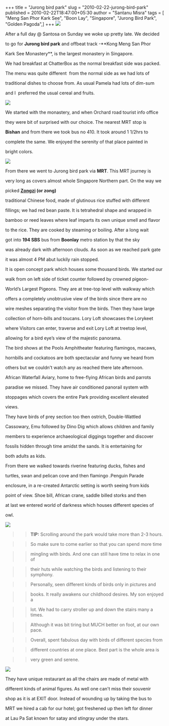 +++
title = "Jurong bird park"
slug = "2010-02-22-jurong-bird-park"
published = 2010-02-22T18:47:00+05:30
author = "Santanu Misra"
tags = [ "Meng San Phor Kark See", "Boon Lay", "Singapore", "Jurong Bird Park", "Golden Pagoda",]
+++
[![](../images/thumbnails/2010-02-22-jurong-bird-park-breakfast_chatter.JPG)](../images/2010-02-22-jurong-bird-park-breakfast_chatter.JPG)



After a full day @ Santosa on Sunday we woke up pretty late. We decided

to go for **Jurong bird park** and offbeat track -**Kong Meng San Phor

Kark See Monastery**, is the largest monastery in Singapore.



  



We had breakfast at ChatterBox as the normal breakfast side was packed.

The menu was quite different  from the normal side as we had lots of

traditional dishes to choose from. As usual Pamela had lots of dim-sum

and I  preferred the usual cereal and fruits.



  



[![](../images/thumbnails/2010-02-22-jurong-bird-park-Kong+Meng+San+Phor+Kark+See+Monastery.jpg)](../images/2010-02-22-jurong-bird-park-Kong+Meng+San+Phor+Kark+See+Monastery.jpg)



We started with the monastery, and when Orchard road tourist info office

they were bit of surprised with our choice. The nearest MRT stop is

**Bishan** and from there we took bus no 410. It took around 1 1/2hrs to

complete the same. We enjoyed the serenity of that place painted in

bright colors.



  



[![](../images/thumbnails/2010-02-22-jurong-bird-park-Kong+Meng+San+Phor+Kark+See%2528S_A%2529.jpg)](../images/2010-02-22-jurong-bird-park-Kong+Meng+San+Phor+Kark+See%2528S_A%2529.jpg)



From there we went to Jurong bird park via **MRT**. This MRT journey is

very long as covers almost whole Singapore Northern part. On the way we

picked **[Zongzi](http://en.wikipedia.org/wiki/Zongzi) (or zong)**

traditional Chinese food, made of glutinous rice stuffed with different

fillings; we had red bean paste. It is tetrahedral shape and wrapped in

bamboo or reed leaves where leaf imparts its own unique smell and flavor

to the rice. They are cooked by steaming or boiling. After a long wait

got into **194 SBS** bus from **Boonlay** metro station by that the sky

was already dark with afternoon clouds. As soon as we reached park gate

it was almost 4 PM abut luckily rain stopped.



It is open concept park which houses some thousand birds. We started our

walk from on left side of ticket counter followed by crowned pigeon-

World’s Largest Pigeons. They are at tree-top level with walkway which

offers a completely unobtrusive view of the birds since there are no

wire meshes separating the visitor from the birds. Then they have large

collection of horn-bills and toucans. Lory Loft showcases the Lorykeet

where Visitors can enter, traverse and exit Lory Loft at treetop level,

allowing for a bird eye’s view of the majestic panorama.



The bird shows at the Pools Amphitheater featuring flamingos, macaws,

hornbills and cockatoos are both spectacular and funny we heard from

others but we couldn't watch any as reached there late afternoon.

African Waterfall Aviary, home to free-flying African birds and parrots

paradise we missed. They have air conditioned panorail system with

stoppages which covers the entire Park providing excellent elevated

views.



They have birds of prey section too then ostrich, Double-Wattled

Cassowary, Emu followed by Dino Dig which allows children and family

members to experience archaeological diggings together and discover

fossils hidden through time amidst the sands. It is entertaining for

both adults as kids.



From there we walked towards riverine featuring ducks, fishes and

turtles, swan and pelican cove and then flamingo .Penguin Parade

enclosure, in a re-created Antarctic setting is worth seeing from kids

point of view. Shoe bill, African crane, saddle billed storks and then

at last we entered world of darkness which houses different species of

owl.



[![](../images/thumbnails/2010-02-22-jurong-bird-park-Crowned+Pigeon.jpg)](../images/2010-02-22-jurong-bird-park-Crowned+Pigeon.jpg)



  



  



> > **TIP:** Scrolling around the park would take more than 2-3 hours.

> > So make sure to come earlier so that you can spend more time

> > mingling with birds. And one can still have time to relax in one of

> > their huts while watching the birds and listening to their symphony.

> > Personally, seen different kinds of birds only in pictures and

> > books. It really awakens our childhood desires. My son enjoyed a

> > lot. We had to carry stroller up and down the stairs many a times.

> > Although it was bit tiring but MUCH better on foot, at our own pace.

> > Overall, spent fabulous day with birds of different species from

> > different countries at one place. Best part is the whole area is

> > very green and serene.



  



[![](../images/thumbnails/2010-02-22-jurong-bird-park-Flamingo.jpg)](../images/2010-02-22-jurong-bird-park-Flamingo.jpg)



They have unique restaurant as all the chairs are made of metal with

different kinds of animal figures. As well one can't miss their souvenir

shop as it is at EXIT door. Instead of wounding up by taking the bus to

MRT we hired a cab for our hotel; got freshened up then left for dinner

at Lau Pa Sat known for satay and stingray under the stars.
